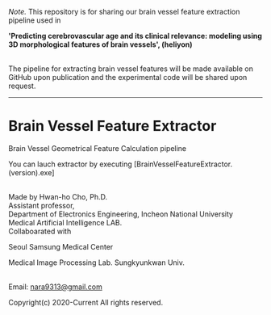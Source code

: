 *Note.* This repository is for sharing our brain vessel feature extraction pipeline used in 

**'Predicting cerebrovascular age and its clinical relevance: modeling using 3D morphological features of brain vessels', (heliyon)**

\
The pipeline for extracting brain vessel features will be made available on GitHub upon publication and the experimental code will be shared upon request. 

---

# Brain Vessel Feature Extractor

Brain Vessel Geometrical Feature Calculation pipeline

You can lauch extractor by executing [BrainVesselFeatureExtractor.(version).exe]

\
Made by Hwan-ho Cho, Ph.D.\
Assistant professor,\
Department of Electronics Engineering, Incheon National University\
Medical Artificial Intelligence LAB.
\
Collaboarated with 

Seoul Samsung Medical Center

Medical Image Processing Lab. Sungkyunkwan Univ.

\
Email: nara9313@gmail.com

Copyright(c) 2020-Current All rights reserved.
